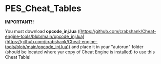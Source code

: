 # PES_Cheat_Tables

**IMPORTANT!!**

You must download **opcode_inj.lua** ([https://github.com/crabshank/Cheat-engine-tools/blob/main/opcode_inj.lua](https://github.com/crabshank/Cheat-engine-tools/blob/main/opcode_inj.lua)) and place it in your "autorun" folder (should be located where yur copy of Cheat Engine is installed) to use this Cheat Table!
